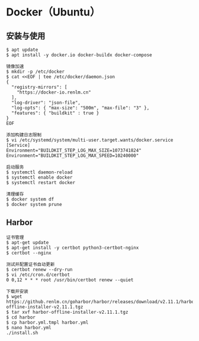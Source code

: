 # Docker（Ubuntu）

## 安装与使用
	$ apt update
	$ apt install -y docker.io docker-buildx docker-compose

```
镜像加速
$ mkdir -p /etc/docker
$ cat <<EOF | tee /etc/docker/daemon.json
{
  "registry-mirrors": [ 
    "https://docker-io.renlm.cn"
  ],
  "log-driver": "json-file",
  "log-opts": { "max-size": "500m", "max-file": "3" },
  "features": { "buildkit" : true }
}
EOF
```

```
添加构建日志限制
$ vi /etc/systemd/system/multi-user.target.wants/docker.service
[Service]
Environment="BUILDKIT_STEP_LOG_MAX_SIZE=1073741824"
Environment="BUILDKIT_STEP_LOG_MAX_SPEED=10240000"
```

	启动服务
	$ systemctl daemon-reload
	$ systemctl enable docker
	$ systemctl restart docker
	
	清理缓存
	$ docker system df
	$ docker system prune
	
## Harbor
	证书管理
	$ apt-get update
	$ apt-get install -y certbot python3-certbot-nginx
	$ certbot --nginx
	
```	
测试并配置证书自动更新
$ certbot renew --dry-run
$ vi /etc/cron.d/certbot
0 0,12 * * * root /usr/bin/certbot renew --quiet
```

	下载并安装
	$ wget https://github.renlm.cn/goharbor/harbor/releases/download/v2.11.1/harbor-offline-installer-v2.11.1.tgz
	$ tar xvf harbor-offline-installer-v2.11.1.tgz
	$ cd harbor
	$ cp harbor.yml.tmpl harbor.yml
	$ nano harbor.yml
	./install.sh
